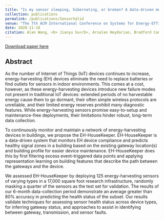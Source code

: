 ```yaml
---
title: "Is my sensor sleeping, hibernating, or broken? A data-driven monitoring system for indoor energy harvesting sensors"
collection: publications
permalink: /publications/SensorValid
venue: "The 7th ACM International Conference on Systems for Energy-Efficient Buildings, Cities, and Transportation (BuildSys 2020)"
date: 2020-11-18
citation: Alan Wang, <b> Jianyu Su</b>, Arsalan Heydarian, Bradford Campbell, and Peter A. Beling. <i>The 7th ACM International Conference on Systems for Energy-Efficient Buildings, Cities, and Transportation</i>. <b>BuildSys 2020</b>.'
---
```


[Download paper here](https://dl.acm.org/doi/abs/10.1145/3408308.3427625)

## Abstract
As the number of Internet of Things (IoT) devices continues to increase, energy-harvesting (EH) devices eliminate the need to replace batteries or find outlets for sensors in indoor environments. This comes at a cost, however, as these energy-harvesting devices introduce new failure modes not present in traditional IoT devices: extended periods of no harvestable energy cause them to go dormant, their often simple wireless protocols are unreliable, and their limited energy reserves prohibit many diagnostic features. While energy-harvesting sensors promise easy-to-setup and maintenance-free deployments, their limitations hinder robust, long-term data collection.

To continuously monitor and maintain a network of energy-harvesting devices in buildings, we propose the EH-HouseKeeper. EH-HouseKeeper is a data-driven system that monitors EH device compliance and predicts healthy signal zones in a building based on the existing gateway location(s) and building profile for easier device maintenance. EH-HouseKeeper does this by first filtering excess event-triggered data points and applying representation learning on building features that describe the path between the gateways and the device.

We assessed EH-HouseKeeper by deploying 125 energy-harvesting sensors of varying types in a 17,000 square foot research infrastructure, randomly masking a quarter of the sensors as the test set for validation. The results of our 6-month data-collection period demonstrate an average greater than 80% accuracy in predicting the health status of the subset. Our results validate techniques for assessing sensor health status across device types, for inferring gateway status, and approaches to assist in identifying between gateway, transmission, and sensor faults.
